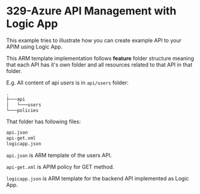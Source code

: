 # 329-Azure API Management with Logic App

This example tries to illustrate how you can create
example API to your APIM using Logic App. 

This ARM template implementation follows **feature** folder structure
meaning that each API has it's own folder and all resources
related to that API in that folder. 

E.g. All content of api _users_ is in `api/users` folder:

```cmd
.
├───api
│   └───users
└───policies
```

That folder has following files:

```cmd
api.json
api-get.xml
logicapp.json
```

`api.json` is ARM template of the users API.

`api-get.xml` is APIM policy for GET method.

`logicapp.json` is ARM template for the backend API implemented as Logic App.
